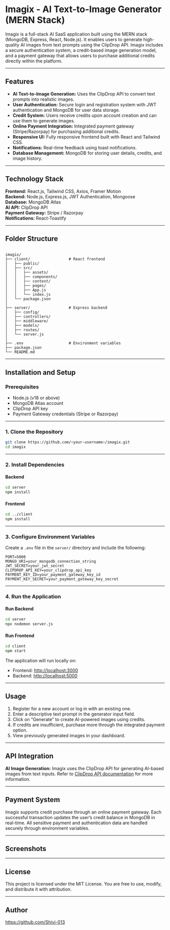 
# Imagix - AI Text-to-Image Generator (MERN Stack)

Imagix is a full-stack AI SaaS application built using the MERN stack (MongoDB, Express, React, Node.js). It enables users to generate high-quality AI images from text prompts using the ClipDrop API. Imagix includes a secure authentication system, a credit-based image generation model, and a payment gateway that allows users to purchase additional credits directly within the platform.

---

## Features

- **AI Text-to-Image Generation:** Uses the ClipDrop API to convert text prompts into realistic images.
- **User Authentication:** Secure login and registration system with JWT authentication and MongoDB for user data storage.
- **Credit System:** Users receive credits upon account creation and can use them to generate images.
- **Online Payment Integration:** Integrated payment gateway (Stripe/Razorpay) for purchasing additional credits.
- **Responsive UI:** Fully responsive frontend built with React and Tailwind CSS.
- **Notifications:** Real-time feedback using toast notifications.
- **Database Management:** MongoDB for storing user details, credits, and image history.

---

## Technology Stack

**Frontend:** React.js, Tailwind CSS, Axios, Framer Motion  
**Backend:** Node.js, Express.js, JWT Authentication, Mongoose  
**Database:** MongoDB Atlas  
**AI API:** ClipDrop API  
**Payment Gateway:** Stripe / Razorpay  
**Notifications:** React-Toastify

---

## Folder Structure

```

imagix/
├── client/                 # React frontend
│   ├── public/
│   ├── src/
│   │   ├── assets/
│   │   ├── components/
│   │   ├── context/
│   │   ├── pages/
│   │   ├── App.js
│   │   └── index.js
│   └── package.json
│
├── server/                 # Express backend
│   ├── config/
│   ├── controllers/
│   ├── middleware/
│   ├── models/
│   ├── routes/
│   └── server.js
│
├── .env                    # Environment variables
├── package.json
└── README.md

````

---

## Installation and Setup

### Prerequisites

- Node.js (v18 or above)
- MongoDB Atlas account
- ClipDrop API key
- Payment Gateway credentials (Stripe or Razorpay)

---

### 1. Clone the Repository

```bash
git clone https://github.com/<your-username>/imagix.git
cd imagix
````

---

### 2. Install Dependencies

#### Backend

```bash
cd server
npm install
```

#### Frontend

```bash
cd ../client
npm install
```

---

### 3. Configure Environment Variables

Create a `.env` file in the `server/` directory and include the following:

```
PORT=5000
MONGO_URI=your_mongodb_connection_string
JWT_SECRET=your_jwt_secret
CLIPDROP_API_KEY=your_clipdrop_api_key
PAYMENT_KEY_ID=your_payment_gateway_key_id
PAYMENT_KEY_SECRET=your_payment_gateway_key_secret
```

---

### 4. Run the Application

#### Run Backend

```bash
cd server
npx nodemon server.js
```

#### Run Frontend

```bash
cd client
npm start
```

The application will run locally on:

* Frontend: [http://localhost:3000](http://localhost:3000)
* Backend: [http://localhost:5000](http://localhost:5000)

---

## Usage

1. Register for a new account or log in with an existing one.
2. Enter a descriptive text prompt in the generator input field.
3. Click on “Generate” to create AI-powered images using credits.
4. If credits are insufficient, purchase more through the integrated payment option.
5. View previously generated images in your dashboard.

---

## API Integration

**AI Image Generation:**
Imagix uses the ClipDrop API for generating AI-based images from text inputs.
Refer to [ClipDrop API documentation](https://clipdrop.co/apis) for more information.

---

## Payment System

Imagix supports credit purchase through an online payment gateway.
Each successful transaction updates the user’s credit balance in MongoDB in real-time.
All sensitive payment and authentication data are handled securely through environment variables.

---

## Screenshots



---

## License

This project is licensed under the MIT License. You are free to use, modify, and distribute it with attribution.

---

## Author
https://github.com/Shivi-013





